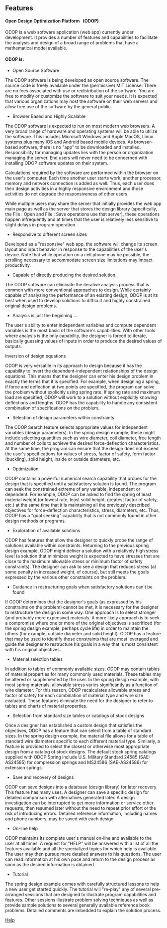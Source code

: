 ## Features

#### Open Design Optimization Platform &nbsp; (ODOP)   

ODOP is a web software application (web app) currently under development.
It provides a number of features and capabilities to facilitate the analysis 
and design of a broad range of problems that have a mathematical model available. 

#### ODOP is:


* Open Source Software  

The ODOP software is being developed as open source software. 
 The source code is freely available under the (permissive) MIT License.
 There are no fees associated with use or redistribution of the software.
 You are free to modify or customize the software to suit your needs.
 It is expected that various organizations may host the software on their 
 web servers and allow free use of the software by the general public.


* Browser Based and Highly Scalable  

The ODOP software is expected to run on most modern web browsers.
A very broad range of hardware and operating systems will be able to utilize the software.
This includes Microsoft Windows and Apple MacOS, Linux systems plus many iOS and Android based mobile devices.
As browser-based software, there is no "app" to be downloaded and installed. 
Responsibility for managing updates lies with the person or organization managing the server.
End users will never need to be concerned with installing ODOP software updates
on their system.  

Calculations required by the software are performed within the browser on the user's computer.
Each time another user starts work, another processor, memory and network connection is added as well.
Thus, each user does their design activities in a highly responsive environment and those activities
do not degrade the responsiveness of other users.

While multiple users may share the server that initially provides the web app main page as well as the server that 
stores the design library (specifically, the File : Open and File : Save operations use that server), 
these operations happen infrequently and at times that the user is relatively less sensitive to 
slight delays in program operation.


* Responsive to different screen sizes   

Developed as a "responsive" web app, the software will change its
screen layout and input behavior in response to the capabilities of the user's device.
Note that while operation on a cell phone may be possible, 
the scrolling necessary to accommodate screen size limitations may impact productivity.  


* Capable of directly producing the desired solution.

The ODOP software can eliminate the iterative analysis process that is common with more conventional
approaches to design.  While certainly capable of analyzing the
performance of an existing design, ODOP is at its best when used to
develop solutions to difficult and highly constrained original design problems.
 
 
* Analysis  is just the beginning ...   

 The user's ability to enter independent variables and compute dependent variables 
 is the most basic of the software's capabilities.
 With other tools where analysis is the only capability, the designer is forced to iterate,
 basically guessing values of inputs in order to produce the desired values of outputs.
 
 
Inversion of design equations

 ODOP is very versatile in its approach to design because it has
 the capability to invert the dependent-independent relationships of the
 design equations.  This means that the designer can enter his design
 problem in exactly the terms that it is specified. 
 For example, when designing a spring, if force and deflection
 at two points are specified, the program can solve the problem without
 explicitly using spring rate.  If spring rate and maximum load are
 specified, ODOP will work to a solution without explicitly knowing
 deflections and lengths.  ODOP has the capability to handle any
 consistent combination of specifications on the problem.


* Selection of design parameters within constraints

 The ODOP Search feature selects appropriate values for independent variables (design parameters).
 In the spring design example, these might include selecting quantities such as wire
 diameter, coil diameter, free length and number of coils to achieve the
 desired force-deflection characteristics.  At the same time, the program
 can ensure that the design does not exceed the user's specifications for
 values of stress, factor of safety, form factor (buckling), solid height,
 inside or outside diameters, etc.  


* Optimization

 ODOP contains a powerful numerical search capability that probes for
 the design that is specified until a satisfactory solution is found.  The
 program can seek the constrained extreme of any variable, independent or
 dependent.  For example, ODOP can be asked to find the spring of least
 material weight (or lowest rate, least solid height, greatest factor of
 safety, etc.) at the same time that it is maintaining all the previously
 described objectives for force-deflection characteristics, stress,
 diameters, etc.  Thus, ODOP has a "goal seeking" capability that is
 not commonly found in other design methods or programs.


* Exploration of available solutions

 ODOP has features that allow the designer to quickly probe the range
 of solutions available within constraints. 
 Returning to the previous spring design example, ODOP might
 deliver a solution with a relatively high stress level (a solution that
 minimizes weight is expected to have stresses that are close to the maximum
 allowable stress or minimum factor of safety constraints). 
 The designer can ask to see a design that reduces stress (at some
 penalty in increased weight, of course), but still meets the goals
 expressed by the various other constraints on the problem.


* Guidance in restructuring goals when satisfactory solutions can't be found

 If ODOP determines that the designer's goals (as expressed by his
 constraints on the problem) cannot be met, it is necessary for the
 designer to restructure the design in some way.  One approach is to
 select stronger (and probably more expensive) materials.  A more likely
 approach is to seek a compromise where one or more of the original
 objectives is sacrificed (for the spring design example, perhaps cycle life) 
 in order to maintain  the others (for example, outside diameter and solid height). 
 ODOP  has a feature that may be used to identify those constraints that are
 most leveraged and guide the designer to restructure his goals in a way
 that is most consistent with his original objectives.


* Material selection tables

 In addition to tables of commonly available sizes, ODOP may contain
 tables of material properties for many commonly used materials.
 These tables may be altered or supplemented by the user. 
 In the spring design example, with most spring materials, 
 allowable stress varies significantly as a function of wire
 diameter.  For this reason, ODOP recalculates allowable stress and
 factor of safety for each combination of material type and wire size
 evaluated.  These features eliminate the need for the designer to
 refer to tables and charts of material properties.  


* Selection from standard size tables or catalogs of stock designs

 Once a designer has established a custom design that satisfies the objectives, 
 ODOP has a feature that can select from a table of standard sizes.
 In the spring design example, 
 the material file allows for a table of standard wire diameters 
 specific to each different material type. 
 Similarly, a feature is provided to select the closest or otherwise 
 most appropriate design from a catalog of stock designs. 
 The default stock spring catalogs supplied with ODOP:Spring include
 U.S. Military Standard 24585 (SAE-AS24585) for compression springs and
 MS24586 (SAE-AS24586) for extension springs.
 
 
* Save and recovery of designs

 ODOP can save designs into a database (design library) for later recovery. 
 This feature has many uses.  A designer can save a specific design for
 detailed comparison with alternatives generated later.  A design
 investigation can be interrupted to get more information or service other
 requests, then resumed later without the need to repeat prior effort or
 the risk of introducing errors.  Detailed reference information,
 including names and phone numbers, may be saved with each design.


* On-line help

 ODOP maintains its complete user's manual on-line and
 available to the user at all times.  A request for "HELP" will be
 answered with a list of all the features available and all the
 specialized topics for which help is available.  The user may then pursue
 more detailed answers to his questions.  The user can read information at
 his own pace and return to the design process as soon as the desired
 information is obtained.


* Tutorial

 The spring design example comes with carefully structured lessons to help 
 a new user get started quickly. 
 The tutorial will "re-play" any of several pre-arranged
 sessions that are designed to illustrate program capabilities and features.
 Other sessions illustrate problem solving techniques as well as provide
 sample solutions to several generally available reference book problems.
 Detailed comments are imbedded to explain the solution process.


[Help](./)
